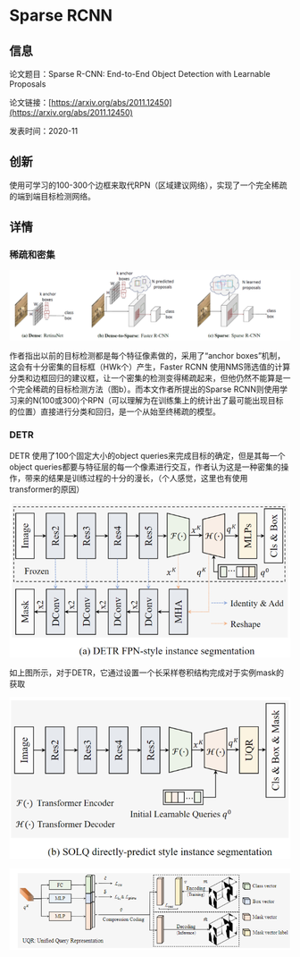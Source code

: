# Sparse RCNN

## 信息

论文题目：Sparse R-CNN: End-to-End Object Detection with Learnable Proposals

论文链接：[https://arxiv.org/abs/2011.12450](https://arxiv.org/abs/2011.12450)

发表时间：2020-11

## 创新

使用可学习的100-300个边框来取代RPN（区域建议网络），实现了一个完全稀疏的端到端目标检测网络。


## 详情

### 稀疏和密集
![](../../../img/article/2022-03-15-15-25-43.png)

作者指出以前的目标检测都是每个特征像素做的，采用了“anchor boxes”机制，这会有十分密集的目标框（HWk个）产生，Faster RCNN 使用NMS筛选值的计算分类和边框回归的建议框，让一个密集的检测变得稀疏起来，但他仍然不能算是一个完全稀疏的目标检测方法（图b）。而本文作者所提出的Sparse RCNN则使用学习来的N(100或300)个RPN（可以理解为在训练集上的统计出了最可能出现目标的位置）直接进行分类和回归，是一个从始至终稀疏的模型。


### DETR
DETR 使用了100个固定大小的object queries来完成目标的确定，但是其每一个object queries都要与特征层的每一个像素进行交互，作者认为这是一种密集的操作，带来的结果是训练过程的十分的漫长，（个人感觉，这里也有使用transformer的原因）


![](../../../img/article/2022-03-12-13-59-28.png)

如上图所示，对于DETR，它通过设置一个长采样卷积结构完成对于实例mask的获取

![](../../../img/article/2022-03-12-13-58-55.png)

![](../../../img/article/2022-03-12-14-03-40.png)
